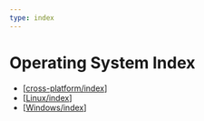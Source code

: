 ```yaml
---
type: index
---
```


# Operating System Index

- [[cross-platform/index]]
- [[Linux/index]]
- [[Windows/index]]

[//begin]: # "Autogenerated link references for markdown compatibility"
[cross-platform/index]: cross-platform/index.md "Cross-platform Index"
[Linux/index]: Linux/index.md "Linux Index"
[Windows/index]: Windows/index.md "Windows Index"
[//end]: # "Autogenerated link references"
